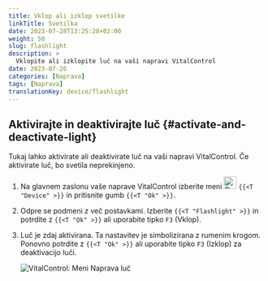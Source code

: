 ```yaml
---
title: Vklop ali izklop svetilke
linkTitle: Svetilka
date: 2023-07-28T13:25:28+02:00
weight: 50
slug: flashlight
description: >
  Vklopite ali izklopite luč na vaši napravi VitalControl
date: 2023-07-26
categories: [Naprava]
tags: [Naprava]
translationKey: device/flashlight
---
```

## Aktivirajte in deaktivirajte luč {#activate-and-deactivate-light}

Tukaj lahko aktivirate ali deaktivirate luč na vaši napravi VitalControl. Če aktivirate luč, bo svetila neprekinjeno.

1. Na glavnem zaslonu vaše naprave VitalControl izberite meni <img src="/icons/device.svg" width="25" align="bottom" alt="Device" /> `{{<T "Device" >}}` in pritisnite gumb `{{<T "Ok" >}}`.

2. Odpre se podmeni z več postavkami. Izberite `{{<T "Flashlight" >}}` in potrdite z `{{<T "Ok" >}}` ali uporabite tipko `F3` (Vklop).

3. Luč je zdaj aktivirana. Ta nastavitev je simbolizirana z rumenim krogom. Ponovno potrdite z `{{<T "Ok" >}}` ali uporabite tipko `F3` (Izklop) za deaktivacijo luči.

   ![VitalControl: Meni Naprava luč](../images/light.png "Aktivirajte in deaktivirajte luč")
